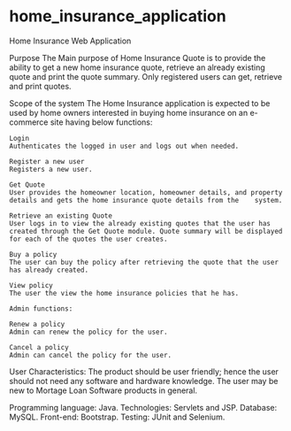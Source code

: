 # home_insurance_application
Home Insurance Web Application

Purpose 
  The Main purpose of Home Insurance Quote is to provide the ability to get a new home insurance quote, retrieve an already existing quote and print the quote summary. Only registered users can get, retrieve and print quotes.

Scope of the system
  The Home Insurance application is expected to be used by home owners interested in buying home insurance on an e-commerce site having below functions:

    Login
    Authenticates the logged in user and logs out when needed.

    Register a new user
    Registers a new user.

    Get Quote
    User provides the homeowner location, homeowner details, and property details and gets the home insurance quote details from the    system.

    Retrieve an existing Quote
    User logs in to view the already existing quotes that the user has created through the Get Quote module. Quote summary will be displayed for each of the quotes the user creates.

    Buy a policy
    The user can buy the policy after retrieving the quote that the user has already created.

    View policy
    The user the view the home insurance policies that he has.

    Admin functions:

    Renew a policy
    Admin can renew the policy for the user.

    Cancel a policy
    Admin can cancel the policy for the user.

User Characteristics:
  The product should be user friendly; hence the user should not need any software and hardware knowledge. The user may be new to Mortage Loan Software products in general.

Programming language: Java.
Technologies: Servlets and JSP.
Database: MySQL.
Front-end: Bootstrap.
Testing: JUnit and Selenium.
